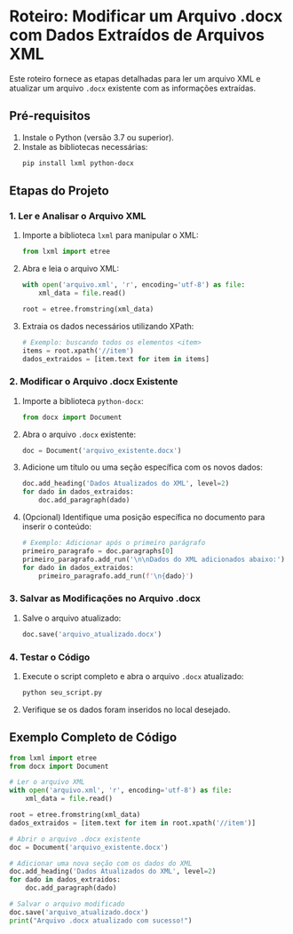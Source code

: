 # Roteiro: Modificar um Arquivo .docx com Dados Extraídos de Arquivos XML

Este roteiro fornece as etapas detalhadas para ler um arquivo XML e atualizar um arquivo `.docx` existente com as informações extraídas.

## Pré-requisitos
1. Instale o Python (versão 3.7 ou superior).
2. Instale as bibliotecas necessárias:
    ```bash
    pip install lxml python-docx
    ```

## Etapas do Projeto

### 1. Ler e Analisar o Arquivo XML
1. Importe a biblioteca `lxml` para manipular o XML:
    ```python
    from lxml import etree
    ```
2. Abra e leia o arquivo XML:
    ```python
    with open('arquivo.xml', 'r', encoding='utf-8') as file:
        xml_data = file.read()

    root = etree.fromstring(xml_data)
    ```

3. Extraia os dados necessários utilizando XPath:
    ```python
    # Exemplo: buscando todos os elementos <item>
    items = root.xpath('//item')
    dados_extraidos = [item.text for item in items]
    ```

### 2. Modificar o Arquivo .docx Existente
1. Importe a biblioteca `python-docx`:
    ```python
    from docx import Document
    ```

2. Abra o arquivo `.docx` existente:
    ```python
    doc = Document('arquivo_existente.docx')
    ```

3. Adicione um título ou uma seção específica com os novos dados:
    ```python
    doc.add_heading('Dados Atualizados do XML', level=2)
    for dado in dados_extraidos:
        doc.add_paragraph(dado)
    ```

4. (Opcional) Identifique uma posição específica no documento para inserir o conteúdo:
    ```python
    # Exemplo: Adicionar após o primeiro parágrafo
    primeiro_paragrafo = doc.paragraphs[0]
    primeiro_paragrafo.add_run('\n\nDados do XML adicionados abaixo:')
    for dado in dados_extraidos:
        primeiro_paragrafo.add_run(f'\n{dado}')
    ```

### 3. Salvar as Modificações no Arquivo .docx
1. Salve o arquivo atualizado:
    ```python
    doc.save('arquivo_atualizado.docx')
    ```

### 4. Testar o Código
1. Execute o script completo e abra o arquivo `.docx` atualizado:
    ```bash
    python seu_script.py
    ```

2. Verifique se os dados foram inseridos no local desejado.

## Exemplo Completo de Código
```python
from lxml import etree
from docx import Document

# Ler o arquivo XML
with open('arquivo.xml', 'r', encoding='utf-8') as file:
    xml_data = file.read()

root = etree.fromstring(xml_data)
dados_extraidos = [item.text for item in root.xpath('//item')]

# Abrir o arquivo .docx existente
doc = Document('arquivo_existente.docx')

# Adicionar uma nova seção com os dados do XML
doc.add_heading('Dados Atualizados do XML', level=2)
for dado in dados_extraidos:
    doc.add_paragraph(dado)

# Salvar o arquivo modificado
doc.save('arquivo_atualizado.docx')
print("Arquivo .docx atualizado com sucesso!")
